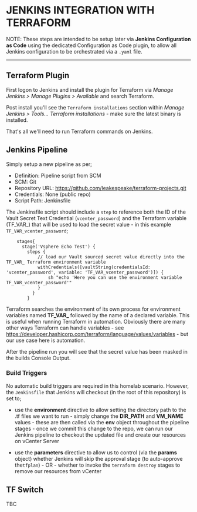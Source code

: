 # JENKINS INTEGRATION WITH TERRAFORM
NOTE: These steps are intended to be setup later via **Jenkins Configuration as Code** using the dedicated Configuration as Code plugin, to allow all Jenkins configuration to be orchestrated via a `.yaml` file.

---

## Terraform Plugin
First logon to Jenkins and install the plugin for Terraform via *Manage Jenkins > Manage Plugins > Available* and search Terraform. 

Post install you'll see the `Terraform installations` section within *Manage Jenkins > Tools... Terraform installations* - make sure the latest binary is installed.

That's all we'll need to run Terraform commands on Jenkins.

## Jenkins Pipeline
Simply setup a new pipeline as per;

- Definition: Pipeline script from SCM
- SCM: Git
- Repository URL: https://github.com/leakespeake/terraform-projects.git
- Credentials: None (public repo)
- Script Path: Jenkinsfile

The Jenkinsfile script should include a `step` to reference both the ID of the Vault Secret Text Credential (`vcenter_password`) and the Terraform variable (TF_VAR_) that will be used to load the secret value - in this example `TF_VAR_vcenter_password`;
```
    stages{   
      stage('Vsphere Echo Test') {
        steps {
            // load our Vault sourced secret value directly into the TF_VAR_ Terraform environment variable
            withCredentials([vaultString(credentialsId: 'vcenter_password', variable: 'TF_VAR_vcenter_password')]) {
                sh "echo 'Here you can use the environment variable TF_VAR_vcenter_password'"
            }
          }
        }  
```
Terraform searches the environment of its own process for environment variables named **TF_VAR_** followed by the name of a declared variable. This is useful when running Terraform in automation. Obviously there are many other ways Terraform can handle variables - see https://developer.hashicorp.com/terraform/language/values/variables - but our use case here is automation.

After the pipeline run you will see that the secret value has been masked in the builds Console Output.

### Build Triggers
No automatic build triggers are required in this homelab scenario. However, the `Jenkinsfile` that Jenkins will checkout (in the root of this repository) is set to;

- use the **environment** directive to allow setting the directory path to the .tf files we want to run - simply change the **DIR_PATH** and **VM_NAME** values - these are then called via the **env** object throughout the pipeline stages - once we commit this change to the repo, we can run our Jenkins pipeline to checkout the updated file and create our resources on vCenter Server

- use the **parameters** directive to allow us to control (via the **params** object) whether Jenkins will skip the approval stage (to auto-approve the`tfplan`) - OR - whether to invoke the `terraform destroy` stages to remove our resources from vCenter

## TF Switch
TBC